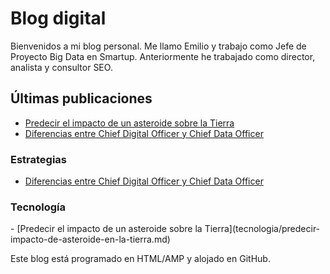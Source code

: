 # Blog digital

Bienvenidos a mi blog personal. Me llamo Emilio y trabajo como Jefe de Proyecto Big Data en Smartup. Anteriormente he trabajado como director, analista y consultor SEO.

<h2>Últimas publicaciones</h2>

- [Predecir el impacto de un asteroide sobre la Tierra](tecnologia/predecir-impacto-de-asteroide-en-la-tierra.md)
- [Diferencias entre Chief Digital Officer y Chief Data Officer](estrategia/diferencia-chief-data-officer-chief-digital-officer.md)



<h3>Estrategias</h3>

- [Diferencias entre Chief Digital Officer y Chief Data Officer](estrategia/diferencia-chief-data-officer-chief-digital-officer.html)

<h3>Tecnología</h3>
- [Predecir el impacto de un asteroide sobre la Tierra](tecnologia/predecir-impacto-de-asteroide-en-la-tierra.md)

Este blog está programado en HTML/AMP y alojado en GitHub.
